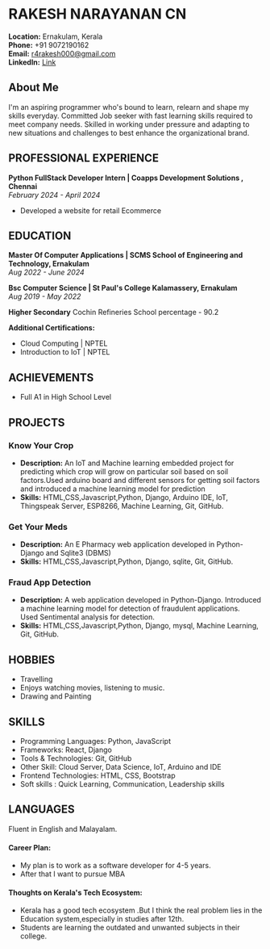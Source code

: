 # RAKESH NARAYANAN CN 

**Location:** Ernakulam, Kerala  
**Phone:** +91 9072190162  
**Email:** r4rakesh000@gmail.com  
**LinkedIn:** [Link](www.linkedin.com/in/rakeshcn)

## About Me
 I'm an aspiring programmer who's bound to learn, relearn and shape my skills everyday. Committed Job seeker
 with fast  learning skills required to meet company needs. Skilled in working under pressure and adapting to new
 situations and challenges to best enhance the organizational brand.

## PROFESSIONAL EXPERIENCE
**Python FullStack Developer Intern | Coapps Development Solutions , Chennai**  
*February 2024 - April 2024*  
- Developed a website for retail Ecommerce

## EDUCATION
**Master Of Computer Applications | SCMS School of Engineering and Technology, Ernakulam**  
*Aug 2022 - June 2024*  

**Bsc Computer Science | St Paul's College Kalamassery, Ernakulam**  
*Aug 2019 - May 2022*  

**Higher Secondary**
Cochin Refineries School
percentage - 90.2

**Additional Certifications:**
- Cloud Computing | NPTEL
- Introduction to IoT | NPTEL

## ACHIEVEMENTS
- Full A1 in High School Level


## PROJECTS
### Know Your Crop 
- **Description:**  An IoT and Machine learning embedded project for predicting which 
     crop will grow on particular soil based on soil factors.Used arduino 
     board and different sensors for getting soil factors and introduced a 
     machine learning model for prediction
- **Skills:** HTML,CSS,Javascript,Python, Django, Arduino IDE, IoT, Thingspeak Server, ESP8266, Machine Learning, Git, GitHub.

### Get Your Meds
- **Description:**  An E Pharmacy web application developed in Python-Django 
      and Sqlite3 (DBMS) 
- **Skills:** HTML,CSS,Javascript,Python, Django, sqlite, Git, GitHub.

### Fraud App Detection 
- **Description:**  A web application developed in Python-Django. Introduced a 
      machine learning model for detection of fraudulent applications.  
      Used Sentimental analysis for detection.
- **Skills:** HTML,CSS,Javascript,Python, Django, mysql, Machine Learning, Git, GitHub.


## HOBBIES
- Travelling
- Enjoys watching movies, listening to music.
- Drawing and Painting

## SKILLS
- Programming Languages: Python, JavaScript
- Frameworks: React, Django
- Tools & Technologies: Git, GitHub
- Other Skill: Cloud Server, Data Science, IoT, Arduino and IDE
- Frontend Technologies: HTML, CSS, Bootstrap
- Soft skills : Quick Learning, Communication, Leadership skills

## LANGUAGES
Fluent in English and Malayalam.

#### Career Plan:

- My plan is to work as a software developer for 4-5 years.
- After that I want to pursue MBA 

#### Thoughts on Kerala's Tech Ecosystem:

- Kerala has a good tech ecosystem .But I think the real problem lies in the Education system,especially in studies after 12th.
- Students are learning the outdated and unwanted subjects in their college.
